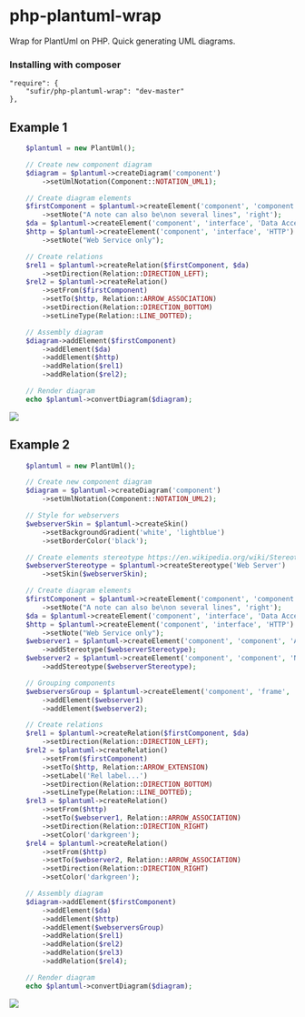 # php-plantuml-wrap
Wrap for PlantUml on PHP. Quick generating UML diagrams.

### Installing with composer
```
"require": {
	"sufir/php-plantuml-wrap": "dev-master"
},
```

## Example 1
```php
    $plantuml = new PlantUml();

	// Create new component diagram
    $diagram = $plantuml->createDiagram('component')
        ->setUmlNotation(Component::NOTATION_UML1);

	// Create diagram elements
    $firstComponent = $plantuml->createElement('component', 'component', 'First Component')
        ->setNote("A note can also be\non several lines", 'right');
    $da = $plantuml->createElement('component', 'interface', 'Data Access');
    $http = $plantuml->createElement('component', 'interface', 'HTTP')
        ->setNote("Web Service only");

	// Create relations
    $rel1 = $plantuml->createRelation($firstComponent, $da)
        ->setDirection(Relation::DIRECTION_LEFT);
    $rel2 = $plantuml->createRelation()
        ->setFrom($firstComponent)
        ->setTo($http, Relation::ARROW_ASSOCIATION)
        ->setDirection(Relation::DIRECTION_BOTTOM)
        ->setLineType(Relation::LINE_DOTTED);

	// Assembly diagram
    $diagram->addElement($firstComponent)
        ->addElement($da)
        ->addElement($http)
        ->addRelation($rel1)
        ->addRelation($rel2);

	// Render diagram
    echo $plantuml->convertDiagram($diagram);
```

<img src="http://www.plantuml.com:80/plantuml/png/hP7DIiD058NtUOfBDwvQ9ibC9hCHYY8k58HMNDzCRZIOJaec5Bfr9OBu1hw3XOAYxJDCtiWOVpUIXSvYO0xVOSwznrxcPeuLpa2NitbfoDIJUbaGd1uV-Pwt0-xUFJGtpPrRkMUtTXltwDRGt7QFbpUXkN9RjuBXtu_t5G461tbbQzZx50Q05f05AanydpCM9pAJd2jCbOpJA5OYPDepPKrGvUSNDPHPFpw6pg3H01QsX8Iyqe2b1LLOG94RiXwPjAEytDHKPQW91ljO8uor9ckxN77WQnKBP8g8qaWgducGb90yH26r_kazd4vFEbCK2qv1pALiMSaGVS6b2bCcXUP1mjw7AIZhPkcbpoY12LMBlFsaDCNoE_Xl7RfjszoclQy_fAT_wR1l6J3iBwOFWD5ejtybhm00">

## Example 2
```php
	$plantuml = new PlantUml();

	// Create new component diagram
    $diagram = $plantuml->createDiagram('component')
        ->setUmlNotation(Component::NOTATION_UML2);

    // Style for webservers
    $webserverSkin = $plantuml->createSkin()
        ->setBackgroundGradient('white', 'lightblue')
        ->setBorderColor('black');

    // Create elements stereotype https://en.wikipedia.org/wiki/Stereotype_(UML)
    $webserverStereotype = $plantuml->createStereotype('Web Server')
        ->setSkin($webserverSkin);

    // Create diagram elements
    $firstComponent = $plantuml->createElement('component', 'component', 'First Component')
        ->setNote("A note can also be\non several lines", 'right');
    $da = $plantuml->createElement('component', 'interface', 'Data Access');
    $http = $plantuml->createElement('component', 'interface', 'HTTP')
        ->setNote("Web Service only");
    $webserver1 = $plantuml->createElement('component', 'component', 'Apache')
        ->addStereotype($webserverStereotype);
    $webserver2 = $plantuml->createElement('component', 'component', 'Nginx')
        ->addStereotype($webserverStereotype);

    // Grouping components
    $webserversGroup = $plantuml->createElement('component', 'frame', 'Servers')
        ->addElement($webserver1)
        ->addElement($webserver2);

    // Create relations
    $rel1 = $plantuml->createRelation($firstComponent, $da)
        ->setDirection(Relation::DIRECTION_LEFT);
    $rel2 = $plantuml->createRelation()
        ->setFrom($firstComponent)
        ->setTo($http, Relation::ARROW_EXTENSION)
        ->setLabel('Rel label...')
        ->setDirection(Relation::DIRECTION_BOTTOM)
        ->setLineType(Relation::LINE_DOTTED);
    $rel3 = $plantuml->createRelation()
        ->setFrom($http)
        ->setTo($webserver1, Relation::ARROW_ASSOCIATION)
        ->setDirection(Relation::DIRECTION_RIGHT)
        ->setColor('darkgreen');
    $rel4 = $plantuml->createRelation()
        ->setFrom($http)
        ->setTo($webserver2, Relation::ARROW_ASSOCIATION)
        ->setDirection(Relation::DIRECTION_RIGHT)
        ->setColor('darkgreen');

    // Assembly diagram
    $diagram->addElement($firstComponent)
        ->addElement($da)
        ->addElement($http)
        ->addElement($webserversGroup)
        ->addRelation($rel1)
        ->addRelation($rel2)
        ->addRelation($rel3)
        ->addRelation($rel4);

    // Render diagram
    echo $plantuml->convertDiagram($diagram);
```

<img src="http://www.plantuml.com:80/plantuml/png/hLJTQjL04BxFKmp72wzwJB99Df5oe5J42nMn5I_4YzdTsJOqtPGahOeAAYXYbRw1u1lKseD7-kChRDx8FJbMMty8OlTYOMTdllc6xsFgjTniO8Nh8ClrZTAGQPQQHmN1dHlNGy-x2FQz_TY-QNVidZsmOtja9tOCxRlkSJWDj2_iiTs3kVy_tWyACBYQLtK3YoU10M0DWh4in8XOGZnAOwbu6lEOIwrq76HSUQPi2AfyPRM1KlUdBq1N8D405dK9WhpIG4rRL641HMweziYeBilBJKELHaamk88DmeAKLDSThup45DTN6KimqvBvI66WcCW4XaBfqxNNbfTlTKLnAdZ6cOeLKqdY2v5Wo2A6CevOeaKy6wOWtStIctsN12nHjPMx9gKf7lqahfsuhl7qawePOL_wCiFCvqaGSi4ZpLM0F9KHne4YAU6n1t1AZ8KDbAiqqq0cd2la8GzJdMPfu8WeZ51hz5cOX30_VqA5gj7eBCxDbTmyx61KobWiD8M-ZbDoT9908AEKKXdhbEjVOPvwV_MYFNOEF7Btw--XB-VYnJvHOQxVO7q9C1m-6VLg2vS7jydv4GKLm-5muFKMpDsxeB1QMwc8pFrHhsR_3DYdNgVL1oVBnEaqiP_jRllAJjeTiFlkkMi_jS_SVMWFs-rpqUfCkvaXzfqP3jgtRZrjjo-XVUv2OzTrt7rExDVfplBgtvTVPts1qirQRXgrM1PbTTQBy60rR-XICLqpejYaQNvPAQh-b2iA1-NS-mq0">
